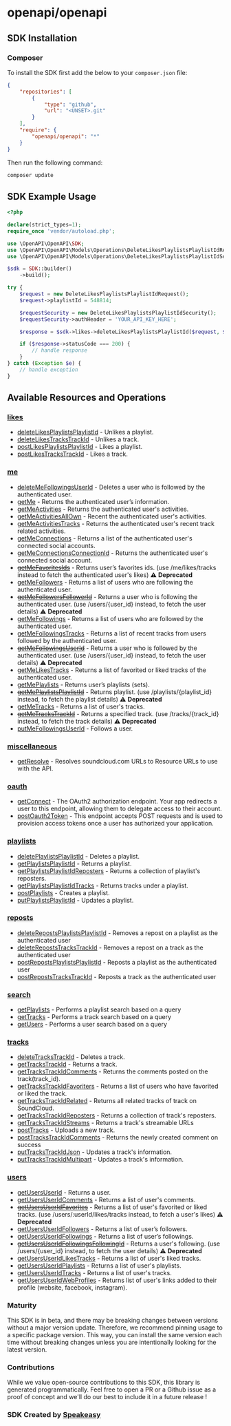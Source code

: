 # openapi/openapi

<!-- Start SDK Installation -->
## SDK Installation

### Composer

To install the SDK first add the below to your `composer.json` file:

```json
{
    "repositories": [
        {
            "type": "github",
            "url": "<UNSET>.git"
        }
    ],
    "require": {
        "openapi/openapi": "*"
    }
}
```

Then run the following command:

```bash
composer update
```
<!-- End SDK Installation -->

## SDK Example Usage
<!-- Start SDK Example Usage -->
```php
<?php

declare(strict_types=1);
require_once 'vendor/autoload.php';

use \OpenAPI\OpenAPI\SDK;
use \OpenAPI\OpenAPI\Models\Operations\DeleteLikesPlaylistsPlaylistIdRequest;
use \OpenAPI\OpenAPI\Models\Operations\DeleteLikesPlaylistsPlaylistIdSecurity;

$sdk = SDK::builder()
    ->build();

try {
    $request = new DeleteLikesPlaylistsPlaylistIdRequest();
    $request->playlistId = 548814;

    $requestSecurity = new DeleteLikesPlaylistsPlaylistIdSecurity();
    $requestSecurity->authHeader = 'YOUR_API_KEY_HERE';

    $response = $sdk->likes->deleteLikesPlaylistsPlaylistId($request, $requestSecurity);

    if ($response->statusCode === 200) {
        // handle response
    }
} catch (Exception $e) {
    // handle exception
}
```
<!-- End SDK Example Usage -->

<!-- Start SDK Available Operations -->
## Available Resources and Operations


### [likes](docs/likes/README.md)

* [deleteLikesPlaylistsPlaylistId](docs/likes/README.md#deletelikesplaylistsplaylistid) - Unlikes a playlist.
* [deleteLikesTracksTrackId](docs/likes/README.md#deletelikestrackstrackid) - Unlikes a track.
* [postLikesPlaylistsPlaylistId](docs/likes/README.md#postlikesplaylistsplaylistid) - Likes a playlist.
* [postLikesTracksTrackId](docs/likes/README.md#postlikestrackstrackid) - Likes a track.

### [me](docs/me/README.md)

* [deleteMeFollowingsUserId](docs/me/README.md#deletemefollowingsuserid) - Deletes a user who is followed by the authenticated user.
* [getMe](docs/me/README.md#getme) - Returns the authenticated user’s information.
* [getMeActivities](docs/me/README.md#getmeactivities) - Returns the authenticated user's activities.
* [getMeActivitiesAllOwn](docs/me/README.md#getmeactivitiesallown) - Recent the authenticated user's activities.
* [getMeActivitiesTracks](docs/me/README.md#getmeactivitiestracks) - Returns the authenticated user's recent track related activities.
* [getMeConnections](docs/me/README.md#getmeconnections) - Returns a list of the authenticated user's connected social accounts.
* [getMeConnectionsConnectionId](docs/me/README.md#getmeconnectionsconnectionid) - Returns the authenticated user's connected social account.
* [~~getMeFavoritesIds~~](docs/me/README.md#getmefavoritesids) - Returns user’s favorites ids. (use /me/likes/tracks instead to fetch the authenticated user's likes) :warning: **Deprecated**
* [getMeFollowers](docs/me/README.md#getmefollowers) - Returns a list of users who are following the authenticated user.
* [~~getMeFollowersFollowerId~~](docs/me/README.md#getmefollowersfollowerid) - Returns a user who is following the authenticated user. (use /users/{user_id} instead, to fetch the user details) :warning: **Deprecated**
* [getMeFollowings](docs/me/README.md#getmefollowings) - Returns a list of users who are followed by the authenticated user.
* [getMeFollowingsTracks](docs/me/README.md#getmefollowingstracks) - Returns a list of recent tracks from users followed by the authenticated user.
* [~~getMeFollowingsUserId~~](docs/me/README.md#getmefollowingsuserid) - Returns a user who is followed by the authenticated user. (use /users/{user_id} instead, to fetch the user details) :warning: **Deprecated**
* [getMeLikesTracks](docs/me/README.md#getmelikestracks) - Returns a list of favorited or liked tracks of the authenticated user.
* [getMePlaylists](docs/me/README.md#getmeplaylists) - Returns user’s playlists (sets).
* [~~getMePlaylistsPlaylistId~~](docs/me/README.md#getmeplaylistsplaylistid) - Returns playlist. (use /playlists/{playlist_id} instead, to fetch the playlist details) :warning: **Deprecated**
* [getMeTracks](docs/me/README.md#getmetracks) - Returns a list of user's tracks.
* [~~getMeTracksTrackId~~](docs/me/README.md#getmetrackstrackid) - Returns a specified track. (use /tracks/{track_id} instead, to fetch the track details) :warning: **Deprecated**
* [putMeFollowingsUserId](docs/me/README.md#putmefollowingsuserid) - Follows a user.

### [miscellaneous](docs/miscellaneous/README.md)

* [getResolve](docs/miscellaneous/README.md#getresolve) - Resolves soundcloud.com URLs to Resource URLs to use with the API.

### [oauth](docs/oauth/README.md)

* [getConnect](docs/oauth/README.md#getconnect) - The OAuth2 authorization endpoint. Your app redirects a user to this endpoint, allowing them to delegate access to their account.
* [postOauth2Token](docs/oauth/README.md#postoauth2token) - This endpoint accepts POST requests and is used to provision access tokens once a user has authorized your application.

### [playlists](docs/playlists/README.md)

* [deletePlaylistsPlaylistId](docs/playlists/README.md#deleteplaylistsplaylistid) - Deletes a playlist.
* [getPlaylistsPlaylistId](docs/playlists/README.md#getplaylistsplaylistid) - Returns a playlist.
* [getPlaylistsPlaylistIdReposters](docs/playlists/README.md#getplaylistsplaylistidreposters) - Returns a collection of playlist's reposters.
* [getPlaylistsPlaylistIdTracks](docs/playlists/README.md#getplaylistsplaylistidtracks) - Returns tracks under a playlist.
* [postPlaylists](docs/playlists/README.md#postplaylists) - Creates a playlist.
* [putPlaylistsPlaylistId](docs/playlists/README.md#putplaylistsplaylistid) - Updates a playlist.

### [reposts](docs/reposts/README.md)

* [deleteRepostsPlaylistsPlaylistId](docs/reposts/README.md#deleterepostsplaylistsplaylistid) - Removes a repost on a playlist as the authenticated user
* [deleteRepostsTracksTrackId](docs/reposts/README.md#deleterepoststrackstrackid) - Removes a repost on a track as the authenticated user
* [postRepostsPlaylistsPlaylistId](docs/reposts/README.md#postrepostsplaylistsplaylistid) - Reposts a playlist as the authenticated user
* [postRepostsTracksTrackId](docs/reposts/README.md#postrepoststrackstrackid) - Reposts a track as the authenticated user

### [search](docs/search/README.md)

* [getPlaylists](docs/search/README.md#getplaylists) - Performs a playlist search based on a query
* [getTracks](docs/search/README.md#gettracks) - Performs a track search based on a query
* [getUsers](docs/search/README.md#getusers) - Performs a user search based on a query

### [tracks](docs/tracks/README.md)

* [deleteTracksTrackId](docs/tracks/README.md#deletetrackstrackid) - Deletes a track.
* [getTracksTrackId](docs/tracks/README.md#gettrackstrackid) - Returns a track.
* [getTracksTrackIdComments](docs/tracks/README.md#gettrackstrackidcomments) - Returns the comments posted on the track(track_id).
* [getTracksTrackIdFavoriters](docs/tracks/README.md#gettrackstrackidfavoriters) - Returns a list of users who have favorited or liked the track.
* [getTracksTrackIdRelated](docs/tracks/README.md#gettrackstrackidrelated) - Returns all related tracks of track on SoundCloud.
* [getTracksTrackIdReposters](docs/tracks/README.md#gettrackstrackidreposters) - Returns a collection of track's reposters.
* [getTracksTrackIdStreams](docs/tracks/README.md#gettrackstrackidstreams) - Returns a track's streamable URLs
* [postTracks](docs/tracks/README.md#posttracks) - Uploads a new track.
* [postTracksTrackIdComments](docs/tracks/README.md#posttrackstrackidcomments) - Returns the newly created comment on success
* [putTracksTrackIdJson](docs/tracks/README.md#puttrackstrackidjson) - Updates a track's information.
* [putTracksTrackIdMultipart](docs/tracks/README.md#puttrackstrackidmultipart) - Updates a track's information.

### [users](docs/users/README.md)

* [getUsersUserId](docs/users/README.md#getusersuserid) - Returns a user.
* [getUsersUserIdComments](docs/users/README.md#getusersuseridcomments) - Returns a list of user's comments.
* [~~getUsersUserIdFavorites~~](docs/users/README.md#getusersuseridfavorites) - Returns a list of user's favorited or liked tracks. (use /users/:userId/likes/tracks instead, to fetch a user's likes) :warning: **Deprecated**
* [getUsersUserIdFollowers](docs/users/README.md#getusersuseridfollowers) - Returns a list of user’s followers.
* [getUsersUserIdFollowings](docs/users/README.md#getusersuseridfollowings) - Returns a list of user’s followings.
* [~~getUsersUserIdFollowingsFollowingId~~](docs/users/README.md#getusersuseridfollowingsfollowingid) - Returns a user's following. (use /users/{user_id} instead, to fetch the user details) :warning: **Deprecated**
* [getUsersUserIdLikesTracks](docs/users/README.md#getusersuseridlikestracks) - Returns a list of user's liked tracks.
* [getUsersUserIdPlaylists](docs/users/README.md#getusersuseridplaylists) - Returns a list of user's playlists.
* [getUsersUserIdTracks](docs/users/README.md#getusersuseridtracks) - Returns a list of user's tracks.
* [getUsersUserIdWebProfiles](docs/users/README.md#getusersuseridwebprofiles) - Returns list of user's links added to their profile (website, facebook, instagram).
<!-- End SDK Available Operations -->

### Maturity

This SDK is in beta, and there may be breaking changes between versions without a major version update. Therefore, we recommend pinning usage
to a specific package version. This way, you can install the same version each time without breaking changes unless you are intentionally
looking for the latest version.

### Contributions

While we value open-source contributions to this SDK, this library is generated programmatically.
Feel free to open a PR or a Github issue as a proof of concept and we'll do our best to include it in a future release !

### SDK Created by [Speakeasy](https://docs.speakeasyapi.dev/docs/using-speakeasy/client-sdks)
